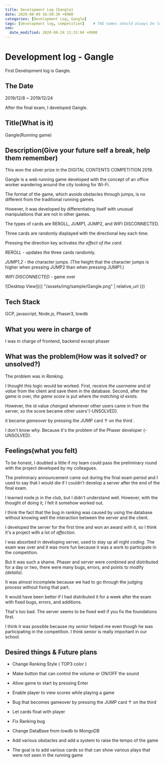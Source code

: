 ```yaml
---
title: Development Log {Gangle}
date: 2020-08-09 16:50:30 +0900
categories: [Development Log, Gangle]
tags: [development log, competition]    # TAG names should always be lowercase
seo:
  date_modified: 2020-08-24 11:33:04 +0900
---
```


# Development log - Gangle

First Development log is Gangle.

## The Date

2019/12/8 ~ 2019/12/24

After the final exam, I developed Gangle.

## Title(What is it)

Gangle(Running game)

## Description(Give your future self a break, help them remember)

This won the silver prize in the DIGITAL CONTENTS COMPETITION 2019.

Gangle is a web running game developed with the concept of an office worker wandering around the city looking for Wi-Fi.

The format of the game, which avoids obstacles through jumps, is no different from the traditional running games. 

However, it was developed by differentiating itself with unusual manipulations that are not in other games.

The types of cards are REROLL, JUMP1, JUMP2, and WIFI DISCONNECTED.

Three cards are randomly displayed with the directional key each time.

Pressing the direction key activates *the effect of the card*.

*REROLL* - updates the three cards randomly.

*JUMP1,2* - the character jumps. (The height that the character jumps is higher when pressing JUMP2 than when pressing JUMP1.)

*WIFI DISCONNECTED* - game over

![Desktop View]({{ "/assets/img/sample/Gangle.png" | relative_url }})

## Tech Stack

GCP, javascript, Node.js, Phaser3, lowdb

## What you were in charge of

I was in charge of frontend, backend except phaser

## What was the problem(How was it solved? or unsolved?)

The problem was in *Ranking*.

I thought this logic would be worked. First, receive *the username* and *id value* from the client and save them in the database. Second, after the game is over, *the game score* is put where *the matching id* exists. 

However, the id value *changed* whenever other users came in from the server, so the score became other users'(-UNSOLVED).

it became *gameover* by pressing the JUMP card ↑ on the third .

I don't know why. Because it's the problem of the Phaser developer (-UNSOLVED).

## Feelings(what you felt)

To be honest, I doubted a little if my team could pass the preliminary round with the project developed by my colleagues.

The preliminary announcement came out during the final exam period and I used to say that I would die if I couldn't develop a server after the end of the final exam.

I learned node.js in the club, but I didn't understand well. However, with the thought of doing it, I felt it somehow worked out.

I think the fact that the bug in ranking was caused by using the database without knowing well the interaction between the server and the client.

I developed the server for the first time and won an award with it, so I think it's a project with a lot of *affection*.

I was absorbed in developing server, used to stay up all night *coding*. The exam was over and it was more fun because it was a work to participate in the competition. 

But it was such a shame. Phaser and server were combined and distributed for a day or two, there were many bugs, errors, and points to modify *(details)*.

It was almost incomplete because we had to go through the judging process without fixing that part.

It would have been better if I had distributed it for a week after the exam with fixed bugs, errors, and additions.

That's too bad. The server seems to be fixed well if you fix the foundations first.

I think it was possible because my *senior* helped me even though he was participating in the competition.  I think senior is really important in our school.

## Desired things & Future plans

- Change Ranking Style ( TOP3 color )

- Make button that can control the volume or ON/OFF the sound

- Allow game to start by pressing Enter

- Enable player to view scores while playing a game

- Bug that becomes gameover by pressing the JUMP card ↑ on the third

- Let cards float with player

- Fix Ranking bug

- Change DataBase from lowdb to MongoDB

- Add various obstacles and add a system to raise the tempo of the game

- The goal is to add various cards so that can show various plays that were not seen in the running game